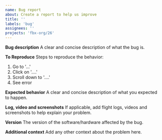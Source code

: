 ```yaml
---
name: Bug report
about: Create a report to help us improve
title: ''
labels: 'bug'
assignees: ''
projects: 'fbx-org/26'
---
```


**Bug description**
A clear and concise description of what the bug is.

**To Reproduce**
Steps to reproduce the behavior:
1. Go to '...'
2. Click on '....'
3. Scroll down to '....'
4. See error

**Expected behavior**
A clear and concise description of what you expected to happen.

**Log, video and screenshots**
If applicable, add flight logs, videos and screenshots to help explain your problem.

**Version**
The version of the software/hardware affected by the bug.

**Additional context**
Add any other context about the problem here.
